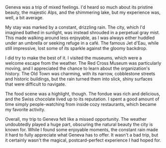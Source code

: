 Geneva was a trip of mixed feelings. I'd heard so much about its pristine beauty, the majestic Alps, and the shimmering lake, but my experience was, well, a bit average.

My stay was marked by a constant, drizzling rain. The city, which I'd imagined bathed in sunlight, was instead shrouded in a perpetual gray mist. This made walking around less enjoyable, as I was always either huddled under an umbrella or seeking refuge in a café. The famous Jet d'Eau, while still impressive, lost some of its sparkle against the gloomy backdrop.

I did try to make the best of it. I visited the museums, which were a welcome escape from the weather. The Red Cross Museum was particularly moving, and I appreciated the chance to learn about the organization's history. The Old Town was charming, with its narrow, cobblestone streets and historic buildings, but the rain turned them into slick, shiny surfaces that were difficult to navigate.

The food scene was a highlight, though. The fondue was rich and delicious, and the Swiss chocolate lived up to its reputation. I spent a good amount of time simply people-watching from inside cozy restaurants, which became my favorite activity.

Overall, my trip to Geneva felt like a missed opportunity. The weather undoubtedly played a huge part, obscuring the natural beauty the city is known for. While I found some enjoyable moments, the constant rain made it hard to fully appreciate what Geneva has to offer. It wasn't a bad trip, but it certainly wasn't the magical, postcard-perfect experience I had hoped for.